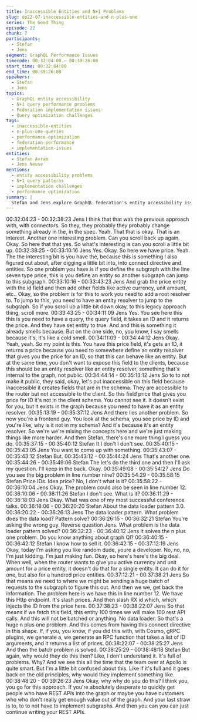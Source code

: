 ```yaml
---
title: Inaccessible Entities and N+1 Problems
slug: ep22-07-inaccessible-entities-and-n-plus-one
series: The Good Thing
episode: 22
chunk: 7
participants:
  - Stefan
  - Jens
segment: GraphQL Performance Issues
timecode: 00:32:04:00 – 00:39:26:00
start_time: 00:32:04:00
end_time: 00:39:26:00
speakers:
  - Stefan
  - Jens
topics:
  - GraphQL entity accessibility
  - N+1 query performance problems
  - Federation implementation issues
  - Query optimization challenges
tags:
  - inaccessible-entities
  - n-plus-one-queries
  - performance-optimization
  - federation-performance
  - implementation-issues
entities:
  - Stefan Avram
  - Jens Neuse
mentions:
  - entity accessibility problems
  - N+1 query patterns
  - implementation challenges
  - performance optimization
summary: |
  Stefan and Jens explore GraphQL federation's entity accessibility issues and the persistent N+1 query problems that plague federated systems. They discuss performance optimization challenges and implementation issues that arise when scaling GraphQL federation architectures.
---
```



00:32:04:23 - 00:32:38:23
Jens
I think that that was the previous approach with, with connectors. So they, they probably they
probably change something already in the, in the spec. Yeah. That that is okay. That is an
interest. Another one interesting problem. Can you scroll back up again. Okay. So here that that
yes. So what's interesting is can you scroll a little bit up.
00:32:38:25 - 00:33:10:16
Jens
Yes. Okay. So here we have price. Yeah. The the interesting bit is you have the, because this is
something I also figured out about, after digging a little bit into, into connect directive and
entities. So one problem you have is if you define the subgraph with the line seven type price,
this is you define an entity so another subgraph can jump to this subgraph.
00:33:10:16 - 00:33:43:23
Jens
And grab the price entity with the id field and then add other fields like active currency, unit
amount, etc.. Okay, so the problem is for this to work you need to add a root resolver to. To jump
to this, you need to have an entity resolver to jump to the subgraph. So if you scroll up a little bit
down okay, to this legacy approach thing, scroll more.
00:33:43:25 - 00:34:11:09
Jens
Yes. You see here this this is you need to have a query, the query field, it takes an ID and it
returns the price. And they have set entity to true. And and this is something it already smells
because. But on the one side, no, you know, I say smells because it's, it's like a cold smell.
00:34:11:09 - 00:34:44:12
Jens
Okay. Yeah, yeah. So my point is this. You have this price field, it's gets an ID, it returns a price
because you need to somewhere define an entity resolver that gives you the price for an ID, so
that this can behave like an entity. But at the same time, you don't want to expose this field to
the clients, because this should be an entity resolver like an entity resolver, something that's
internal to the graph, not public.
00:34:44:14 - 00:35:13:12
Jens
So to to not make it public, they said, okay, let's put inaccessible on this field because
inaccessible it creates fields that are in the schema. They are accessible to the router but not
accessible to the client. So this field price that gives you price for ID it's not in the client schema.
You cannot see it. It doesn't exist for you, but it exists in the graph because you need to have it
as an entity resolver.
00:35:13:19 - 00:35:37:12
Jens
And there lies another problem. So now you're a frontend guy. You look at the schema, you see
price by ID and you're like, why is it not in my schema? And it's because it's an entity resolver.
So we're we're mixing the concepts here and we're just making things like more harder. And
then Stefan, there's one more thing I guess you do.
00:35:37:15 - 00:35:40:12
Stefan
It I don't I don't see.
00:35:40:15 - 00:35:43:05
Jens
You want to come up with something.
00:35:43:07 - 00:35:43:12
Stefan
But.
00:35:43:12 - 00:35:44:24
Jens
That's another one.
00:35:44:26 - 00:35:49:06
Stefan
The let's do the third one and then I'll ask my question. I'll keep in the back. Okay.
00:35:49:08 - 00:35:54:27
Jens
Do you see the big problem in line number nine?
00:35:54:29 - 00:35:58:15
Stefan
Price IDs. Idea price? No, I don't what is it?
00:35:58:22 - 00:36:10:04
Jens
Okay. The problem could also be seen in line number 12.
00:36:10:06 - 00:36:11:26
Stefan
I don't see. What is it?
00:36:11:29 - 00:36:18:03
Jens
Okay. What was one of my most successful conference talks.
00:36:18:06 - 00:36:20:20
Stefan
About the data loader pattern 3.0.
00:36:20:22 - 00:36:26:13
Jens
The data loader pattern. What problem does the data load? Pattern solve?
00:36:26:15 - 00:36:32:21
Stefan
You're asking the wrong guy. Reverse question Jens. What problem is the data loader pattern
solved?
00:36:32:23 - 00:36:40:12
Jens
It solves the n plus one problem. Do you know anything about graph Ql?
00:36:40:15 - 00:36:42:12
Stefan
I know how to sell it.
00:36:42:15 - 00:37:12:19
Jens
Okay, today I'm asking you like random dude, youre a developer. No, no, no, I'm just kidding. I'm
just making fun. Okay, so here's here's the big deal. When well, when the router wants to give
you active currency and unit amount for a price entity, it doesn't do that for a single entity. It can
do it for one, but also for a hundred price entities.
00:37:12:21 - 00:37:38:21
Jens
So that means we need to where we might be sending a huge batch of requests to the
subgraph to figure this out. And then we we, get back the information. The problem here is we
have this in line number 12. We have this Http endpoint. It's slash prices. And then slash RX id
which, which injects the ID from the price here.
00:37:38:23 - 00:38:22:07
Jens
So that means if we fetch this field, this entity 100 times we will make 100 rest API calls. And
this will not be batched or anything. No data loader. So that's a huge n plus one problem. And
this comes from having this connect directive in this shape. If, if you, you know, if you did this
with, with Cosmo, gRPC plugins, we generate a, we generate an RPC function that takes a list
of ID arguments, and it returns a list of prices.
00:38:22:07 - 00:38:25:27
Jens
And then the batch problem is solved.
00:38:25:29 - 00:38:48:18
Stefan
But again, why would they do this then? Like, I don't understand it. It's full of problems. Why?
And we see this all the time that the team over at Apollo is quite smart. But I'm a little bit
confused about this. Like if it's full and it goes back on the old principles, why would they
implement something like.
00:38:48:20 - 00:39:26:23
Jens
Okay, why why do you do this? I think you, you go for this approach. If you're absolutely
desperate to quickly get people who have REST APIs into the graph or maybe you have
customers who who don't really get enough value out of the graph. And your last straw is to, to
to not have to implement subgraphs. And then you can you can just continue writing your REST
APIs.